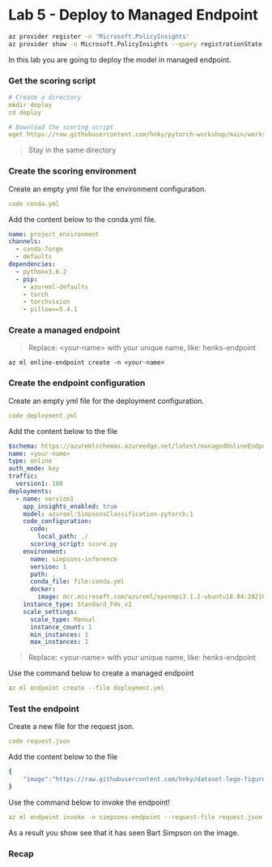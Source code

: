 # Lab 5 - Deploy to Managed Endpoint


```bash
az provider register -n 'Microsoft.PolicyInsights'
az provider show -n Microsoft.PolicyInsights --query registrationState
```

In this lab you are going to deploy the model in managed endpoint.

### Get the scoring script

```yaml
# Create a directory
mkdir deploy
cd deploy

# Download the scoring script
wget https://raw.githubusercontent.com/hnky/pytorch-workshop/main/workshop-assets/amls/score.py
```

> Stay in the same directory


### Create the scoring environment

Create an empty yml file for the environment configuration.

```yaml
code conda.yml
```
Add the content below to the conda.yml file.

```yaml
name: project_environment
channels:
  - conda-forge
  - defaults
dependencies:
  - python=3.6.2
  - pip:
    - azureml-defaults
    - torch
    - torchvision
    - pillow==5.4.1
```

### Create a managed endpoint

> Replace: \<your-name> with your unique name, like: henks-endpoint

```
az ml online-endpoint create -n <your-name>
```

### Create the endpoint configuration

Create an empty yml file for the deployment configuration.

```yaml
code deployment.yml
```

Add the content below to the file

```yaml
$schema: https://azuremlschemas.azureedge.net/latest/managedOnlineEndpoint.schema.json
name: <your-name>
type: online
auth_mode: key
traffic:
  version1: 100
deployments:
  - name: version1    
    app_insights_enabled: true
    model: azureml:SimpsonsClassification-pytorch:1
    code_configuration:
      code: 
        local_path: ./
      scoring_script: score.py
    environment: 
      name: simpsons-inference
      version: 1           
      path: .
      conda_file: file:conda.yml
      docker:
        image: mcr.microsoft.com/azureml/openmpi3.1.2-ubuntu18.04:20210727.v1
    instance_type: Standard_F4s_v2
    scale_settings:
      scale_type: Manual
      instance_count: 1
      min_instances: 1
      max_instances: 1
```

> Replace: \<your-name> with your unique name, like: henks-endpoint

Use the command below to create a managed endpoint

```yaml
az ml endpoint create --file deployment.yml
```

### Test the endpoint

Create a new file for the request json.

```yaml
code request.json
```

Add the content below to the file

```yaml
{
    "image":"https://raw.githubusercontent.com/hnky/dataset-lego-figures/master/_test/Bart.jpg"
}
```

Use the command below to invoke the endpoint!

```yaml
az ml endpoint invoke -n simpsons-endpoint --request-file request.json
```

As a result you show see that it has seen Bart Simpson on the image.

### Recap

